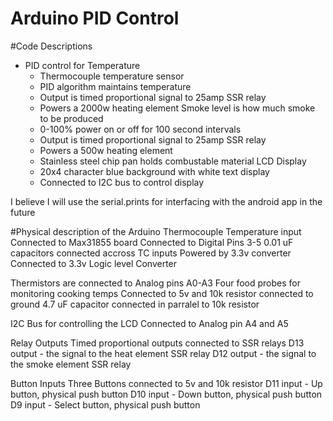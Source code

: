 # Arduino PID Control

#Code Descriptions
- PID control for Temperature
  - Thermocouple temperature sensor
  - PID algorithm maintains temperature
  - Output is timed proportional signal to 25amp SSR relay
  - Powers a 2000w heating element
Smoke level is how much smoke to be produced
  - 0-100% power on or off for 100 second intervals
  - Output is timed proportional signal to 25amp SSR relay
  - Powers a 500w heating element
  - Stainless steel chip pan holds combustable material
LCD Display
  - 20x4 character blue background with white text display
  - Connected to I2C bus to control display

I believe I will use the serial.prints for interfacing with the android app in the future


#Physical description of the Arduino
Thermocouple Temperature input
    Connected to Max31855 board
    Connected to Digital Pins 3-5
    0.01 uF capacitors connected accross TC inputs
    Powered by 3.3v converter
    Connected to 3.3v Logic level Converter

  Thermistors are connected to Analog pins A0-A3
    Four food probes for monitoring cooking temps
    Connected to 5v and 10k resistor connected to ground
    4.7 uF capacitor connected in parralel to 10k resistor
    
  I2C Bus for controlling the LCD
    Connected to Analog pin A4 and A5

Relay Outputs
    Timed proportional outputs connected to SSR relays
    D13 output - the signal to the heat element SSR relay
    D12 output - the signal to the smoke element SSR relay
  
  Button Inputs
    Three Buttons connected to 5v and 10k resistor
    D11 input - Up button, physical push button
    D10 input - Down button, physical push button
    D9 input - Select button, physical push button


